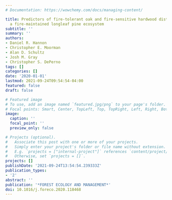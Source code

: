 ```yaml
---
# Documentation: https://wowchemy.com/docs/managing-content/

title: Predictors of fire-tolerant oak and fire-sensitive hardwood distribution in
  a fire-maintained longleaf pine ecosystem
subtitle: ''
summary: ''
authors:
- Daniel R. Hannon
- Christopher E. Moorman
- Alan D. Schultz
- Josh M. Gray
- Christopher S. DePerno
tags: []
categories: []
date: '2020-01-01'
lastmod: 2021-09-24T09:54:54-04:00
featured: false
draft: false

# Featured image
# To use, add an image named `featured.jpg/png` to your page's folder.
# Focal points: Smart, Center, TopLeft, Top, TopRight, Left, Right, BottomLeft, Bottom, BottomRight.
image:
  caption: ''
  focal_point: ''
  preview_only: false

# Projects (optional).
#   Associate this post with one or more of your projects.
#   Simply enter your project's folder or file name without extension.
#   E.g. `projects = ["internal-project"]` references `content/project/deep-learning/index.md`.
#   Otherwise, set `projects = []`.
projects: []
publishDate: '2021-09-24T13:54:54.239333Z'
publication_types:
- '2'
abstract: ''
publication: '*FOREST ECOLOGY AND MANAGEMENT*'
doi: 10.1016/j.foreco.2020.118468
---
```

